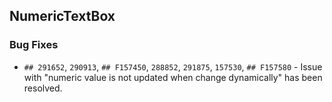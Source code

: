 ##  NumericTextBox

###    Bug Fixes

- `## 291652`, `290913`, `## F157450`, `288852`, `291875`, `157530`, `## F157580` - Issue with "numeric value is not updated when change dynamically" has been resolved.
